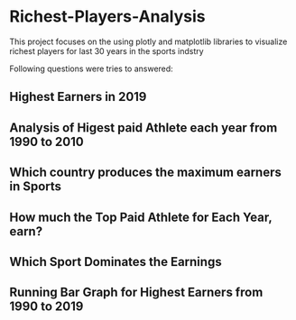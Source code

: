 # Richest-Players-Analysis
This project focuses on the using plotly and matplotlib libraries to visualize richest players for last 30 years in the sports indstry 

Following questions were tries to answered:
## Highest Earners in 2019
## Analysis of Higest paid Athlete each year from 1990 to 2010
## Which  country produces the maximum earners in Sports
## How much the Top Paid Athlete for Each Year, earn?
## Which Sport Dominates the Earnings
## Running Bar Graph for Highest Earners from 1990 to 2019
